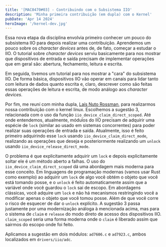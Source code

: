 ```yaml
---
title: '[MAC0470#03] - Contribuindo com o Subsistema IIO'
description: 'Minha primeira contribuição (em dupla) com o Kernel'
pubDate: 'Apr 14 2024'
heroImage: '/kernel-dev.jpg'
---
```


Essa nova etapa da disciplina envolvia primeiro conhecer um pouco do subsistema IIO para depois realizar uma contribuição. Aprendemos um pouco sobre os _character devices_ antes de, de fato, começar a estudar o IIO. O tutorial sobre _character devices_ serviu basicamente para nos mostrar que dispositivos de entrada e saída precisam de implementar operações que em geral são: abertura, fechamento, leitura e escrita.

Em seguida, tivemos um tutorial para nos mostrar a "cara" do subsistema IIO. De forma básica, dispositivos IIO vão operar em canais para lidar tanto com leitura de dados quanto escrita e, claro, descrever como são feitas essas operações de leitura e escrita, de modo análogo aos _character devices_.

Por fim, me reuní com minha dupla, [Laís Nuto Rossman](https://example.com), para realizarmos nossa contribuição com o kernel linux. Escolhemos a sugestão 3, relacionada com o uso da função `iio_device_claim_direct_scoped`. Até onde entendemos, atualmente, módulos do IIO precisam de adquirir uma espécie de `lock` (similar ao usado em sistemas concorrentes) para poder realizar suas operações de entrada e saída. Atualmente, isso é feito primeiro adquirindo esse `lock` usando `iio_device_claim_direct_mode`, realizando as operações que deseja e posteriormente realizando um `unlock` usando `iio_device_release_direct_mode`.

O problema é que explicitamente adquirir um `lock` e depois explicitamente soltar ele é um método aberto a falhas. O uso do `iio_device_claim_direct_scoped` dá uma abordagem mais moderna para esse conceito. Em linguagens de programação modernas (vamos usar Rust como exemplo) ao adquirir um `lock` de algo você obtém o objeto que você está tomando posse, e o `unlock` é feito automaticamente assim que a variável onde você guardou o `lock` sai de escopo. Em abordagens clássicas, você adquire um `lock` e não há mecanismos restringindo você a modificar apenas o objeto que você tomou posse. Além de que você corre o risco de esquecer de dar o `unlock` explícito. A sugestão 3 passa justamente por uma modernização análoga à mencionada acima, mas para o sistema de `claim` e `release` do modo direto de acesso dos dispositivos IIO. `claim_scoped` seria uma forma moderna onde o `claim` é liberado assim que sairmos do escopo onde foi feito.

Aplicamos a sugestão em dois módulos: `ad7606.c` e `ad7923.c`, ambos localizados em `drivers/iio/adc`.
